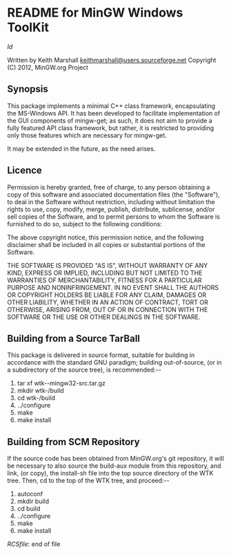 README for MinGW Windows ToolKit
================================

$Id$

Written by Keith Marshall <keithmarshall@users.sourceforge.net>
Copyright (C) 2012, MinGW.org Project


Synopsis
--------

This package implements a minimal C++ class framework, encapsulating
the MS-Windows API.  It has been developed to facilitate implementation
of the GUI components of mingw-get; as such, it does not aim to provide
a fully featured API class framework, but rather, it is restricted to
providing only those features which are necessary for mingw-get.

It may be extended in the future, as the need arises.


Licence
-------

Permission is hereby granted, free of charge, to any person obtaining a
copy of this software and associated documentation files (the "Software"),
to deal in the Software without restriction, including without limitation
the rights to use, copy, modify, merge, publish, distribute, sublicense,
and/or sell copies of the Software, and to permit persons to whom the
Software is furnished to do so, subject to the following conditions:

The above copyright notice, this permission notice, and the following
disclaimer shall be included in all copies or substantial portions of
the Software.

THE SOFTWARE IS PROVIDED "AS IS", WITHOUT WARRANTY OF ANY KIND, EXPRESS
OR IMPLIED, INCLUDING BUT NOT LIMITED TO THE WARRANTIES OF MERCHANTABILITY,
FITNESS FOR A PARTICULAR PURPOSE AND NONINFRINGEMENT.  IN NO EVENT SHALL
THE AUTHORS OR COPYRIGHT HOLDERS BE LIABLE FOR ANY CLAIM, DAMAGES OR OTHER
LIABILITY, WHETHER IN AN ACTION OF CONTRACT, TORT OR OTHERWISE, ARISING
FROM, OUT OF OR IN CONNECTION WITH THE SOFTWARE OR THE USE OR OTHER
DEALINGS IN THE SOFTWARE.


Building from a Source TarBall
------------------------------

This package is delivered in source format, suitable for building in
accordance with the standard GNU paradigm; building out-of-source, (or
in a subdirectory of the source tree), is recommended:--

  1) tar xf wtk-<version>-mingw32-src.tar.gz
  2) mkdir wtk-<version>/build
  3) cd wtk-<version>/build
  4) ../configure
  5) make
  6) make install


Building from SCM Repository
----------------------------

If the source code has been obtained from MinGW.org's git repository, it
will be necessary to also source the build-aux module from this repository,
and link, (or copy), the install-sh file into the top source directory of
the WTK tree.  Then, cd to the top of the WTK tree, and proceed:--

  1) autoconf
  2) mkdir build
  3) cd build
  4) ../configure
  5) make
  6) make install

$RCSfile$: end of file
